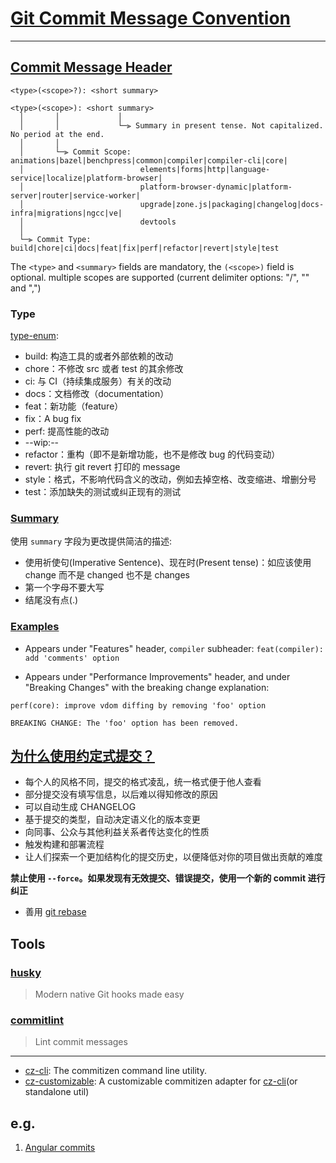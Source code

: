 # [Git Commit Message Convention](https://github.com/vuejs/core/blob/main/.github/commit-convention.md)

---

## [Commit Message Header](https://github.com/angular/angular/blob/main/CONTRIBUTING.md#commit-message-header)

`<type>(<scope>?): <short summary>`

```text
<type>(<scope>): <short summary>
  │       │             │
  │       │             └─⫸ Summary in present tense. Not capitalized. No period at the end.
  │       │
  │       └─⫸ Commit Scope: animations|bazel|benchpress|common|compiler|compiler-cli|core|
  │                          elements|forms|http|language-service|localize|platform-browser|
  │                          platform-browser-dynamic|platform-server|router|service-worker|
  │                          upgrade|zone.js|packaging|changelog|docs-infra|migrations|ngcc|ve|
  │                          devtools
  │
  └─⫸ Commit Type: build|chore|ci|docs|feat|fix|perf|refactor|revert|style|test
```

The `<type>` and `<summary>` fields are mandatory, the `(<scope>)` field is optional.
multiple scopes are supported (current delimiter options: "/", "\" and ",")

### Type

[type-enum](https://github.com/conventional-changelog/commitlint/tree/master/@commitlint/config-conventional#type-enum):

- build: 构造工具的或者外部依赖的改动
- chore：不修改 src 或者 test 的其余修改
- ci: 与 CI（持续集成服务）有关的改动
- docs：文档修改（documentation）
- feat：新功能（feature）
- fix：A bug fix
- perf: 提高性能的改动
- --wip:--
- refactor：重构（即不是新增功能，也不是修改 bug 的代码变动）
- revert: 执行 git revert 打印的 message
- style：格式，不影响代码含义的改动，例如去掉空格、改变缩进、增删分号
- test：添加缺失的测试或纠正现有的测试

### [Summary](https://github.com/angular/angular/blob/main/CONTRIBUTING.md#summary)

使用 `summary` 字段为更改提供简洁的描述:

- 使用祈使句(Imperative Sentence)、现在时(Present tense)：如应该使用 change 而不是 changed 也不是 changes
- 第一个字母不要大写
- 结尾没有点(.)

### [Examples](https://github.com/vuejs/core/blob/main/.github/commit-convention.md#examples)

- Appears under "Features" header, `compiler` subheader:
`feat(compiler): add 'comments' option`

- Appears under "Performance Improvements" header, and under "Breaking Changes" with the breaking change explanation:

```text
perf(core): improve vdom diffing by removing 'foo' option

BREAKING CHANGE: The 'foo' option has been removed.
```

## [为什么使用约定式提交？](https://www.conventionalcommits.org/en/v1.0.0-beta.2/#why-use-conventional-commits)

- 每个人的风格不同，提交的格式凌乱，统一格式便于他人查看
- 部分提交没有填写信息，以后难以得知修改的原因
- 可以自动生成 CHANGELOG
- 基于提交的类型，自动决定语义化的版本变更
- 向同事、公众与其他利益关系者传达变化的性质
- 触发构建和部署流程
- 让人们探索一个更加结构化的提交历史，以便降低对你的项目做出贡献的难度

**禁止使用 `--force`。如果发现有无效提交、错误提交，使用一个新的 commit 进行纠正**

- 善用 [git rebase](https://git-scm.com/docs/git-rebase)

## Tools

### [husky](https://github.com/typicode/husky)

> Modern native Git hooks made easy

### [commitlint](https://github.com/conventional-changelog/commitlint)

> Lint commit messages

---

- [cz-cli](https://github.com/commitizen/cz-cli): The commitizen command line utility.
- [cz-customizable](https://github.com/leoforfree/cz-customizable): A customizable commitizen adapter for [cz-cli](https://github.com/commitizen/cz-cli)(or standalone util)

<!-- markdownlint-disable-next-line -->
## e.g.

1. [Angular commits](https://github.com/angular/angular/commits/main)
